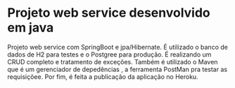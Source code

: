 # Projeto web service desenvolvido em java
Projeto web service com SpringBoot e jpa/Hibernate. É utilizado o banco de dados de H2
para testes e o Postgree para produção. É realizando um CRUD completo e tratamento de exceções. 
Também é utilizado o Maven que é um gerenciador de depedências , a ferramenta PostMan 
pra testar as requisiçõee. Por fim, é feita a publicação da aplicação no Heroku.
